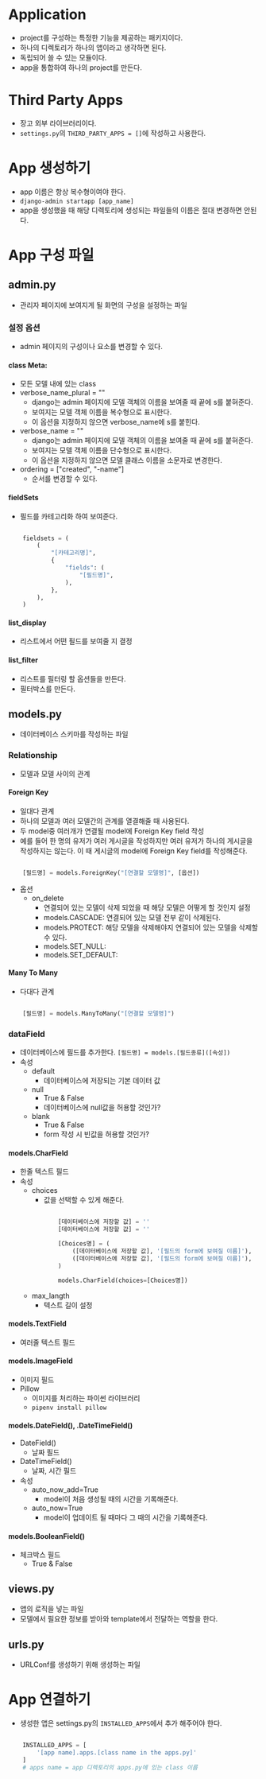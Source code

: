 # Application
- project를 구성하는 특정한 기능을 제공하는 패키지이다. 
- 하나의 디렉토리가 하나의 앱이라고 생각하면 된다.
- 독립되어 쓸 수 있는 모듈이다.
- app을 통합하여 하나의 project를 만든다.

# Third Party Apps
- 장고 외부 라이브러리이다.
- `settings.py`의 `THIRD_PARTY_APPS = []`에 작성하고 사용한다.
  
# App 생성하기
- app 이름은 항상 복수형이여야 한다.
- `django-admin startapp [app_name]` 
- app을 생성했을 때 해당 디렉토리에 생성되는 파일들의 이름은 절대 변경하면 안된다.

# App 구성 파일
## admin.py
- 관리자 페이지에 보여지게 될 화면의 구성을 설정하는 파일

### 설정 옵션
- admin 페이지의 구성이나 요소를 변경할 수 있다.

#### class Meta:
- 모든 모델 내에 있는 class
- verbose_name_plural = ""
  - django는 admin 페이지에 모델 객체의 이름을 보여줄 때 끝에 s를 붙혀준다.
  - 보여지는 모델 객체 이름을 복수형으로 표시한다.
  - 이 옵션을 지정하지 않으면 verbose_name에 s를 붙힌다.
- verbose_name = ""
  - django는 admin 페이지에 모델 객체의 이름을 보여줄 때 끝에 s를 붙혀준다.
  - 보여지는 모델 객체 이름을 단수형으로 표시한다.
  - 이 옵션을 지정하지 않으면 모델 클래스 이름을 소문자로 변경한다.
- ordering = ["created", "-name"]
  - 순서를 변경할 수 있다.

#### fieldSets
- 필드를 카테고리화 하여 보여준다.
```python

    fieldsets = (
        (
            "[카테고리명]",
            {
                "fields": (
                    "[필드명]",
                ),
            },
        ),
    )

```

#### list_display
- 리스트에서 어떤 필드를 보여줄 지 결정

#### list_filter
- 리스트를 필터링 할 옵션들을 만든다.
- 필터박스를 만든다.


## models.py
- 데이터베이스 스키마를 작성하는 파일

### Relationship
- 모델과 모델 사이의 관계

#### Foreign Key
- 일대다 관계
- 하나의 모델과 여러 모델간의 관계를 열결해줄 때 사용된다.
- 두 model중 여러개가 연결될 model에 Foreign Key field 작성
- 예를 들어 한 명의 유저가 여러 게시글을 작성하지만 여러 유저가 하나의 게시글을 작성하지는 않는다. 이 때 게시글의 model에 Foreign Key field를 작성해준다.
```python 

    [필드명] = models.ForeignKey("[연결할 모델명]", [옵션])

```
- 옵션
  - on_delete
    - 연결되어 있는 모델이 삭제 되었을 때 해당 모델은 어떻게 할 것인지 설정
    - models.CASCADE: 연결되어 있는 모델 전부 같이 삭제된다.
    - models.PROTECT: 해당 모델을 삭제해야지 연결되어 있는 모델을 삭제할 수 있다.
    - models.SET_NULL: 
    - models.SET_DEFAULT: 

#### Many To Many
- 다대다 관계
```python 

    [필드명] = models.ManyToMany("[연결할 모델명]")

```
### dataField
- 데이터베이스에 필드를 추가한다.
`[필드명] = models.[필드종류]([속성])`
- 속성
  - default
    - 데이터베이스에 저장되는 기본 데이터 값
  - null
    - True & False
    - 데이터베이스에 null값을 허용할 것인가?
  - blank
    - True & False
    - form 작성 시 빈값을 허용할 것인가?

#### models.CharField
- 한줄 텍스트 필드
- 속성
  - choices
    - 값을 선택할 수 있게 해준다.
        ```python

            [데이터베이스에 저장할 값] = ''
            [데이터베이스에 저장할 값] = ''

            [Choices명] = (
                ([데이터베이스에 저장할 값], '[필드의 form에 보여질 이름]'),
                ([데이터베이스에 저장할 값], '[필드의 form에 보여질 이름]'),
            )

            models.CharField(choices=[Choices명])

        ```
  - max_langth
    - 텍스트 길이 설정

#### models.TextField
- 여러줄 텍스트 필드

#### models.ImageField
- 이미지 필드
- Pillow
  - 이미지를 처리하는 파이썬 라이브러리
  - `pipenv install pillow`

#### models.DateField(), .DateTimeField()
- DateField()
  - 날짜 필드
- DateTimeField()
  - 날짜, 시간 필드
- 속성
  - auto_now_add=True
    - model이 처음 생성될 때의 시간을 기록해준다.
  - auto_now=True
    - model이 업데이트 될 때마다 그 때의 시간을 기록해준다.

#### models.BooleanField()
- 체크박스 필드
  - True & False

## views.py
- 앱의 로직을 넣는 파일
- 모델에서 필요한 정보를 받아와 template에서 전달하는 역할을 한다.

## urls.py
- URLConf를 생성하기 위해 생성하는 파일

# App 연결하기 
- 생성한 앱은 settings.py의 `INSTALLED_APPS`에서 추가 해주어야 한다.
```python 

    INSTALLED_APPS = [
        '[app name].apps.[class name in the apps.py]'
    ]
    # apps name = app 디렉토리의 apps.py에 있는 class 이름
    
```